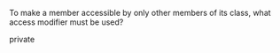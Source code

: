To make a member accessible by only other members of its class, what access modifier must be used?

private
